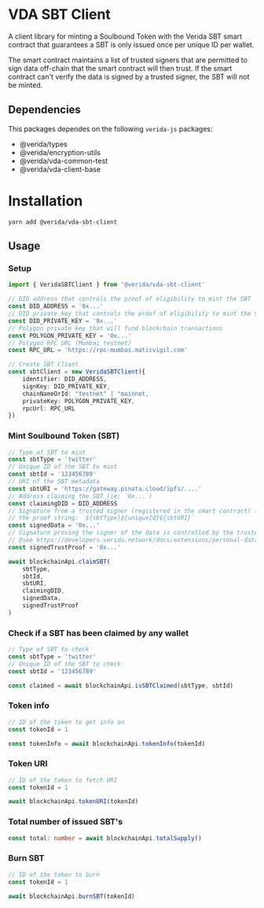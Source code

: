 
# VDA SBT Client

A client library for minting a Soulbound Token with the Verida SBT smart contract that guarantees a SBT is only issued once per unique ID per wallet.

The smart contract maintains a list of trusted signers that are permitted to sign data off-chain that the smart contract will then trust. If the smart contract can't verify the data is signed by a trusted signer, the SBT will not be minted.

## Dependencies
This packages dependes on the following `verida-js` packages:
- @verida/types
- @verida/encryption-utils
- @verida/vda-common-test
- @verida/vda-client-base

# Installation

```
yarn add @verida/vda-sbt-client
```

## Usage

### Setup

```ts
import { VeridaSBTClient } from '@verida/vda-sbt-client'

// DID address that controls the proof of eligibility to mint the SBT
const DID_ADDRESS = '0x...'
// DID private key that controls the proof of eligibility to mint the SBT
const DID_PRIVATE_KEY = '0x...'
// Polygon private key that will fund blockchain transactions
const POLYGON_PRIVATE_KEY = '0x...'
// Polygon RPC URL (Mumbai testnet)
const RPC_URL = 'https://rpc-mumbai.maticvigil.com'

// Create SBT Client
const sbtClient = new VeridaSBTClient({
    identifier: DID_ADDRESS,
    signKey: DID_PRIVATE_KEY,
    chainNameOrId: "testnet" | "mainnet,
    privateKey: POLYGON_PRIVATE_KEY,
    rpcUrl: RPC_URL
})
```

### Mint Soulbound Token (SBT)

```ts
// Type of SBT to mint
const sbtType = 'twitter'
// Unique ID of the SBT to mint
const sbtId = '123456789'
// URI of the SBT metadata
const sbtURI = 'https://gateway.pinata.cloud/ipfs/....'
// Address claiming the SBT (ie: `0x...`)
const claimingDID = DID_ADDRESS
// Signature from a trusted signer (registered in the smart contract) signing
// the proof string: `${sbtType}${uniqueId}${sbtURI}`
const signedData = '0x...'
// Signature proving the signer of the data is controlled by the trusted DID
// @see https://developers.verida.network/docs/extensions/personal-data-bridge#signing-credit-score-data
const signedTrustProof = '0x...'

await blockchainApi.claimSBT(
    sbtType,
    sbtId,
    sbtURI,
    claimingDID,
    signedData,
    signedTrustProof                
)
```

### Check if a SBT has been claimed by any wallet

```ts
// Type of SBT to check
const sbtType = 'twitter'
// Unique ID of the SBT to check
const sbtId = '123456789'

const claimed = await blockchainApi.isSBTClaimed(sbtType, sbtId)
```

### Token info

```ts
// ID of the token to get info on
const tokenId = 1

const tokenInfo = await blockchainApi.tokenInfo(tokenId)
```

### Token URI

```ts
// ID of the token to fetch URI
const tokenId = 1

await blockchainApi.tokenURI(tokenId)
```

### Total number of issued SBT's

```ts
const total: number = await blockchainApi.totalSupply()
```

### Burn SBT

```ts
// ID of the token to burn
const tokenId = 1

await blockchainApi.burnSBT(tokenId)
```